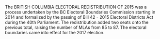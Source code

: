 The BRITISH COLUMBIA ELECTORAL REDISTRIBUTION OF 2015 was a process undertaken by the BC Electoral Boundaries Commission starting in 2014 and formalized by the passing of Bill 42 - 2015 Electoral Districts Act during the 40th Parliament. The redistribution added two seats onto the previous total, raising the number of MLAs from 85 to 87. The electoral boundaries came into effect for the 2017 election.
